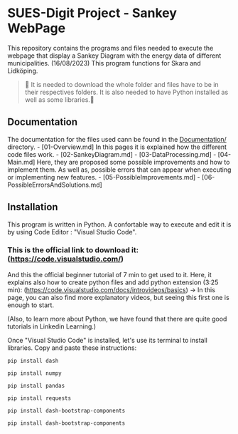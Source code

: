 # SUES-Digit Project - Sankey WebPage

This repository contains the programs and files needed to execute the webpage that display a Sankey Diagram with the energy data of different municipalities.
(16/08/2023) This program functions for Skara and Lidköping.

> 🚧 It is needed to download the whole folder and files have to be in their respectives folders. It is also needed to have Python installed as well as some libraries.🚧

## Documentation
The documentation for the files used cann be found in the [Documentation/](Documentation) directory.
    - [01-Overview.md]
In this pages it is explained how the different code files work.
    - [02-SankeyDiagram.md]
    - [03-DataProcessing.md]
    - [04-Main.md]
Here, they are proposed some possible improvements and how to implement them. As well as, possible errors that can appear when executing or implementing new features.
    - [05-PossibleImprovements.md]
    - [06-PossibleErrorsAndSolutions.md]

## Installation
This program is written in Python. A confortable way to execute and edit it is by using Code Editor : "Visual Studio Code".

### This is the official link to download it: (https://code.visualstudio.com/)
And this the official beginner tutorial of 7 min to get used to it. Here, it explains also how to create python files and add python extension (3:25 min): (https://code.visualstudio.com/docs/introvideos/basics) -> In this page, you can also find more explanatory videos, but seeing this first one is enough to start.

(Also, to learn more about Python, we have found that there are quite good tutorials in Linkedin Learning.)

Once "Visual Studio Code" is installed, let's use its terminal to install libraries. Copy and paste these instructions:

```
pip install dash
```
```
pip install numpy
```
```
pip install pandas
```
```
pip install requests
```
```
pip install dash-bootstrap-components
```
```
pip install dash-bootstrap-components
```

